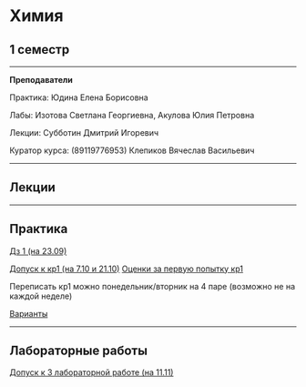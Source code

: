 # Химия

## 1 семестр
___________
**Преподаватели**

Практика: Юдина Елена Борисовна

Лабы: Изотова Светлана Георгиевна, Акулова Юлия Петровна

Лекции: Субботин Дмитрий Игоревич

Куратор курса: (89119776953) Клепиков Вячеслав Васильевич

_________
## Лекции


_________
## Практика

[Дз 1 (на 23.09)](https://github.com/Veldorn/SPbGTI/blob/main/Files/Chemistry/Химия%20дз%201.pdf)

[Допуск к кр1 (на 7.10 и 21.10)](https://github.com/Veldorn/SPbGTI/blob/main/Files/Chemistry/Химия%20допуск%20к%20кр1.jpg)
[Оценки за первую попытку кр1](https://github.com/Veldorn/SPbGTI/blob/main/Files/Chemistry/Химия%20оценки%20кр1%20п1.pdf) 

Переписать кр1 можно понедельник/вторник на 4 паре (возможно не на каждой неделе)

[Варианты](https://github.com/Veldorn/SPbGTI/blob/main/GroupList.md)
___________
## Лабораторные работы

[Допуск к 3 лабораторной работе (на 11.11)](https://github.com/Veldorn/SPbGTI/blob/main/Files/Chemistry/Допуск%20к%20лаб.3.jpg)

